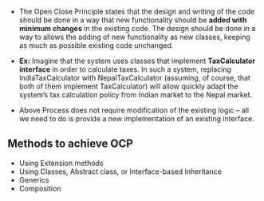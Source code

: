 - The Open Close Principle states that the design and writing of the code should be done in a way that new functionality should be **added with 
minimum changes** in the existing code. The design should be done in a way to allows the adding of new functionality as new classes, keeping 
as much as possible existing code unchanged.

- **Ex:** Imagine that the system uses classes that implement **TaxCalculator interface** in order to calculate taxes.
In such a system, replacing IndiaTaxCalculator with NepalTaxCalculator (assuming, of course, that both of them implement TaxCalculator)
will allow quickly adapt the system’s tax calculation policy from Indian market to the Nepal market.

- Above Process does not require modification of the existing logic – all we need to do is provide a new implementation of
an existing interface.

## Methods to achieve OCP
- Using Extension methods
- Using Classes, Abstract class, or Interface-based Inheritance
- Generics
- Composition 
